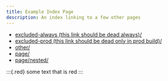 ```yaml
---
title: Example Index Page
description: An index linking to a few other pages
---
```


- [excluded-always (this link should be dead always)/](./excluded-always/)
- [excluded-prod (this link should be dead only in prod build)/](./excluded-prod/)
- [other/](./other/)
- [page/](./page/)
- [page/nested/](./page/nested/)

:::{.red}
some text that is red
:::
